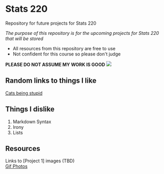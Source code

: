 # Stats 220

Repository for future projects for Stats 220

*The purpose of this repository is for the upcoming projects for Stats 220 that will be stored*

- All resources from this repository are free to use
- Not confident for this course so please don't judge

**PLEASE DO NOT ASSUME MY WORK IS GOOD**
![](https://people.com/thmb/aaQtgLVy5cJkYUSEQbpOlgWm5-4=/750x0/filters:no_upscale():max_bytes(150000):strip_icc():focal(899x0:901x2):format(webp)/21042210_264995290674140_8840525631411191808_n-530848c0d1134a31bc03861ea9ddd700.jpg)

## Random links to things I like
[Cats being stupid](https://www.pinterest.nz/thisjess/weird-cats/)

## Things I dislike
1. Markdown Syntax
2. Irony
3. Lists

## Resources

Links to [Project 1] images (TBD) <br>
[Gif Photos](https://nz.pinterest.com/pin/when-you-finally-finish-your-homework-at-3am--815292338806457503/)

